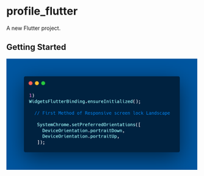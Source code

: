 # profile_flutter

A new Flutter project.

## Getting Started




<img src="assets/first.png" width="500"/>
